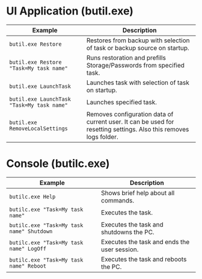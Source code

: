 # UI Application (butil.exe)

| Example                                               | Description                                                                                                       |
| ----------------------------------------------------- | ----------------------------------------------------------------------------------------------------------------- |
| `butil.exe Restore`                                   | Restores from backup with selection of task or backup source on startup.                                          |
| `butil.exe Restore "Task=My task name"`               | Runs restoration and prefills Storage/Passwords from specified task.                                              |
| `butil.exe LaunchTask`                        	| Launches task with selection of task on startup.                                                                  |
| `butil.exe LaunchTask "Task=My task name"`            | Launches specified task.                                                                                          |
| `butil.exe RemoveLocalSettings`                       | Removes configuration data of current user. It can be used for resetting settings. Also this removes logs folder. |

# Console (butilc.exe)

| Example                                   | Description                                           |
| ----------------------------------------- | ----------------------------------------------------- |
| `butilc.exe Help`                         | Shows brief help about all commands.                  |
| `butilc.exe "Task=My task name"`          | Executes the task.                                    |
| `butilc.exe "Task=My task name" Shutdown` | Executes the task and shutdowns the PC.               |
| `butilc.exe "Task=My task name" LogOff`   | Executes the task and ends the user session.          |
| `butilc.exe "Task=My task name" Reboot`   | Executes the task and reboots the PC.                 |